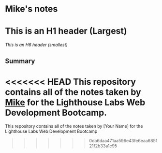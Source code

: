 # Mike's notes
# This is an H1 header (Largest)
###### This is an H6 header (smallest)
## Summary 

<<<<<<< HEAD
This repository contains all of the notes taken by [Mike](https://github.com/minmin227/lighthouse-web-note/blob/master/readme.md) for the Lighthouse Labs Web Development Bootcamp.
=======
This repository contains all of the notes taken by [Your Name] for the Lighthouse Labs Web Development Bootcamp
>>>>>>> 0da6daa471aa596e43fe6eaa685121f2b33a1c95

